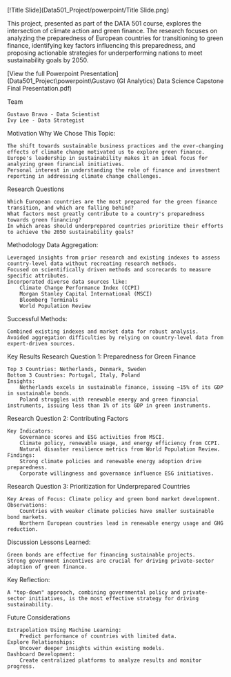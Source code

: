 [!Title Slide](Data501_Project/powerpoint/Title Slide.png)

This project, presented as part of the DATA 501 course, explores the intersection of climate action and green finance. The research focuses on analyzing the preparedness of European countries for transitioning to green finance, identifying key factors influencing this preparedness, and proposing actionable strategies for underperforming nations to meet sustainability goals by 2050.

[View the full Powerpoint Presentation](Data501_Project\powerpoint\Gustavo (GI Analytics) Data Science Capstone Final Presentation.pdf)

Team

    Gustavo Bravo - Data Scientist
    Ivy Lee - Data Strategist

Motivation
Why We Chose This Topic:

    The shift towards sustainable business practices and the ever-changing effects of climate change motivated us to explore green finance.
    Europe's leadership in sustainability makes it an ideal focus for analyzing green financial initiatives.
    Personal interest in understanding the role of finance and investment reporting in addressing climate change challenges.

Research Questions

    Which European countries are the most prepared for the green finance transition, and which are falling behind?
    What factors most greatly contribute to a country's preparedness towards green financing?
    In which areas should underprepared countries prioritize their efforts to achieve the 2050 sustainability goals?

Methodology
Data Aggregation:

    Leveraged insights from prior research and existing indexes to assess country-level data without recreating research methods.
    Focused on scientifically driven methods and scorecards to measure specific attributes.
    Incorporated diverse data sources like:
        Climate Change Performance Index (CCPI)
        Morgan Stanley Capital International (MSCI)
        Bloomberg Terminals
        World Population Review

Successful Methods:

    Combined existing indexes and market data for robust analysis.
    Avoided aggregation difficulties by relying on country-level data from expert-driven sources.

Key Results
Research Question 1: Preparedness for Green Finance

    Top 3 Countries: Netherlands, Denmark, Sweden
    Bottom 3 Countries: Portugal, Italy, Poland
    Insights:
        Netherlands excels in sustainable finance, issuing ~15% of its GDP in sustainable bonds.
        Poland struggles with renewable energy and green financial instruments, issuing less than 1% of its GDP in green instruments.

Research Question 2: Contributing Factors

    Key Indicators:
        Governance scores and ESG activities from MSCI.
        Climate policy, renewable usage, and energy efficiency from CCPI.
        Natural disaster resilience metrics from World Population Review.
    Findings:
        Strong climate policies and renewable energy adoption drive preparedness.
        Corporate willingness and governance influence ESG initiatives.

Research Question 3: Prioritization for Underprepared Countries

    Key Areas of Focus: Climate policy and green bond market development.
    Observations:
        Countries with weaker climate policies have smaller sustainable bond markets.
        Northern European countries lead in renewable energy usage and GHG reduction.

Discussion
Lessons Learned:

    Green bonds are effective for financing sustainable projects.
    Strong government incentives are crucial for driving private-sector adoption of green finance.

Key Reflection:

    A "top-down" approach, combining governmental policy and private-sector initiatives, is the most effective strategy for driving sustainability.

Future Considerations

    Extrapolation Using Machine Learning:
        Predict performance of countries with limited data.
    Explore Relationships:
        Uncover deeper insights within existing models.
    Dashboard Development:
        Create centralized platforms to analyze results and monitor progress.
